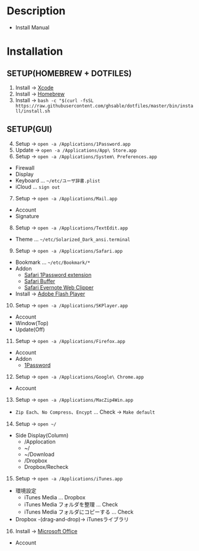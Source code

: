 # Description
- Install Manual

# Installation
## SETUP(HOMEBREW + DOTFILES)
1. Install -> [Xcode](https://itunes.apple.com/jp/app/xcode/id497799835?mt=12)
2. Install -> [Homebrew](https://brew.sh/index_ja.html)
3. Install -> `bash -c "$(curl -fsSL https://raw.githubusercontent.com/ghsable/dotfiles/master/bin/install/install.sh`

## SETUP(GUI)
4. Setup -> `open -a /Applications/1Password.app`
5. Update  -> `open -a /Applications/App\ Store.app`
6. Setup -> `open -a /Applications/System\ Preferences.app`
  - Firewall
  - Display
  - Keyboard ... `~/etc/ユーザ辞書.plist`
  - iCloud ... `sign out`
7. Setup -> `open -a /Applications/Mail.app`
  - Account
  - Signature
8. Setup -> `open -a /Applications/TextEdit.app`
  - Theme ... `~/etc/Solarized_Dark_ansi.terminal`
9. Setup -> `open -a /Applications/Safari.app`
  - Bookmark ... `~/etc/Bookmark/*`
  - Addon
    - [Safari 1Password extension](https://safari-extensions.apple.com/details/?id=com.agilebits.onepassword4-safari-2BUA8C4S2C)
    - [Safari Buffer](https://safari-extensions.apple.com/details/?id=com.bufferapp.buffer-UYDA63C4EC)
    - [Safari Evernote Web Clipper](https://safari-extensions.apple.com/details/?id=com.evernote.safari.clipper-Q79WDW8YH9)
  - Install -> [Adobe Flash Player](https://get.adobe.com/jp/flashplayer/)
10. Setup -> `open -a /Applications/5KPlayer.app`
  - Account
  - Window(Top)
  - Update(Off)
11. Setup -> `open -a /Applications/Firefox.app`
  - Account
  - Addon
     - [1Password](https://1password.com/browsers/)
12. Setup -> `open -a /Applications/Google\ Chrome.app`
  - Account
13. Setup -> `open -a /Applications/MacZip4Win.app`
  - `Zip Each`、`No Compress`、`Encypt` ... Check -> `Make default`
14. Setup -> `open ~/`
  - Side Display(Column)
    - /Applocation
    - ~/
    - ~/Download
    - /Dropbox
    - Dropbox/Recheck
15. Setup -> `open -a /Applications/iTunes.app`
  - 環境設定
    - iTunes Media ... Dropbox
    - iTunes Media フォルダを整理 ... Check
    - iTunes Media フォルダにコピーする ... Check
  - Dropbox -(drag-and-drop)-> iTunesライブラリ
16. Install -> [Microsoft Office](https://stores.office.com/myaccount/home.aspx?ms.officeurl=myaccount)
  - Account
